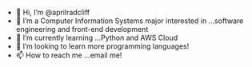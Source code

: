 - 👋 Hi, I’m @aprilradcliff
- 👀  I’m a Computer Information Systems major interested in ...software engineering and front-end development
- 🌱 I’m currently learning ...Python and AWS Cloud
- 💞️ I’m looking to learn more programming languages!
- 📫 How to reach me ...email me!



